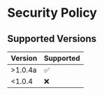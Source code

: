 # Security Policy

## Supported Versions

| Version | Supported          |
| ------- | ------------------ |
| >1.0.4a   | :white_check_mark: |
| <1.0.4   | :x:                |


